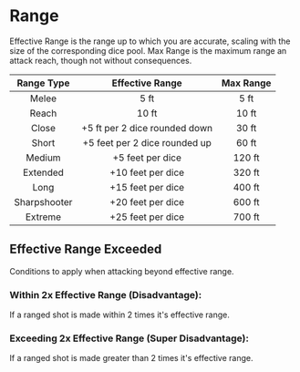 # Range

Effective Range is the range up to which you are accurate, scaling with the size of the corresponding dice pool. Max Range is the maximum range an attack reach, though not without consequences.

|  Range Type  |        Effective Range        | Max Range |
| :----------: | :---------------------------: | :-------: |
|    Melee    |             5 ft             |   5 ft   |
|    Reach    |             10 ft             |   10 ft   |
|    Close    | +5 ft per 2 dice rounded down |   30 ft   |
|    Short    | +5 feet per 2 dice rounded up |   60 ft   |
|    Medium    |       +5 feet per dice       |  120 ft  |
|   Extended   |       +10 feet per dice       |  320 ft  |
|     Long     |       +15 feet per dice       |  400 ft  |
| Sharpshooter |       +20 feet per dice       |  600 ft  |
|   Extreme   |       +25 feet per dice       |  700 ft  |

## Effective Range Exceeded

Conditions to apply when attacking beyond effective range.

### Within 2x Effective Range (Disadvantage):

If a ranged shot is made within 2 times it's effective range.

### Exceeding 2x Effective Range (Super Disadvantage):

If a ranged shot is made greater than 2 times it's effective range.
